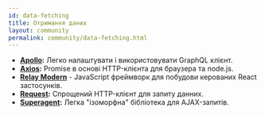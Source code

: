 ```yaml
---
id: data-fetching
title: Отримання даних
layout: community
permalink: community/data-fetching.html
---
```


* **[Apollo](https://www.apollographql.com/docs/react/):** Легко налаштувати і використовувати GraphQL клієнт.
* **[Axios](https://github.com/mzabriskie/axios):** Promise в основі HTTP-клієнта для браузера та node.js.
* **[Relay Modern](https://facebook.github.io/relay/docs/en/new-in-relay-modern.html)** - JavaScript фреймворк для побудови керованих React застосунків.
* **[Request](https://github.com/request/request):** Спрощений HTTP-клієнт для запиту данних.
* **[Superagent](https://visionmedia.github.io/superagent/):** Легка "ізоморфна" бібліотека для AJAX-запитів.
